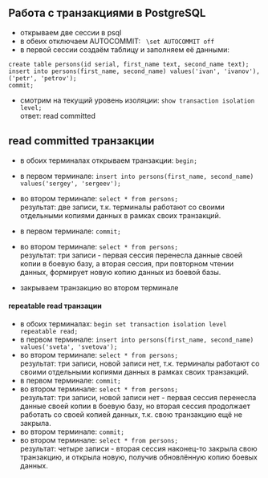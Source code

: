 ## Работа с транзакциями в PostgreSQL
- открываем две сессии в psql
- в обеих отключаем AUTOCOMMIT: ` \set AUTOCOMMIT off`
- в первой сессии создаём таблицу и заполняем её данными:
```
create table persons(id serial, first_name text, second_name text);
insert into persons(first_name, second_name) values('ivan', 'ivanov'), ('petr', 'petrov');
commit;
```
- смотрим на текущий уровень изоляции: ` show transaction isolation level; ` \
ответ: read committed

## read committed транзакции

- в обоих терминалах открываем транзакции:  `begin;`
- в первом терминале: `insert into persons(first_name, second_name) values('sergey', 'sergeev');`
- во втором терминале: `select * from persons;` \
результат: две записи, т.к. терминалы работают со своими отдельными копиями данных в рамках своих транзакций.

- в первом терминале: `commit;`
- во втором терминале: `select * from persons;` \
результат: три записи - первая сессия перенесла данные своей копии в боевую базу, а вторая сессия, при повторном чтении данных, формирует новую копию данных из боевой базы.
- закрываем транзакцию во втором терминале

#### repeatable read транзации

- в обоих терминалах: `begin set transaction isolation level repeatable read;`
- в первом терминале: `insert into persons(first_name, second_name) values('sveta', 'svetova');`
- во втором терминале: `select * from persons;` \
результат: три записи, новой записи нет, т.к. терминалы работают со своими отдельными копиями данных в рамках своих транзакций.
- в первом терминале: `commit;`
- во втором терминале: `select * from persons;` \
результат: три записи, новой записи нет - первая сессия перенесла данные своей копии в боевую базу, но вторая сессия продолжает работать со своей копией данных, т.к. свою транзакцию ещё не закрыла.
- во втором терминале: `commit;`
- во втором терминале: `select * from persons;` \
результат: четыре записи - вторая сессия наконец-то закрыла свою транзакцию, и открыла новую, получив обновлённую копию боевых данных.

